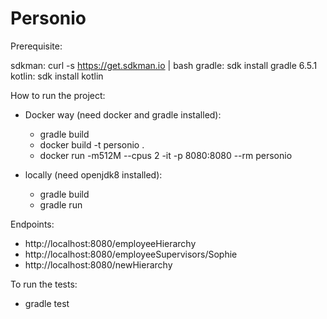 # Personio

Prerequisite:

sdkman: curl -s https://get.sdkman.io | bash
gradle: sdk install gradle 6.5.1
kotlin: sdk install kotlin

How to run the project:

- Docker way (need docker and gradle installed):
  - gradle build
  - docker build -t personio . 
  - docker run -m512M --cpus 2 -it -p 8080:8080 --rm personio

- locally (need openjdk8 installed):
  - gradle build
  - gradle run

Endpoints:

- http://localhost:8080/employeeHierarchy
- http://localhost:8080/employeeSupervisors/Sophie
- http://localhost:8080/newHierarchy

To run the tests:

- gradle test

